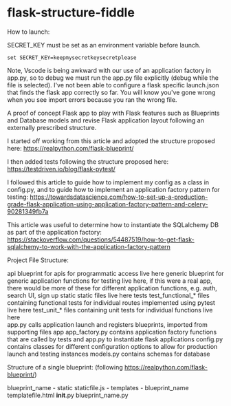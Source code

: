 # flask-structure-fiddle

How to launch:

SECRET_KEY must be set as an environment variable before launch.

    set SECRET_KEY=keepmysecretkeysecretplease

Note, Vscode is being awkward with our use of an application factory in app.py, so to debug we must run the app.py file explicitly (debug while the file is selected). I've not been able to configure a flask specific launch.json that finds the flask app correctly so far. You will know you've gone wrong when you see import errors because you ran the wrong file.


A proof of concept Flask app to play with Flask features such as Blueprints and Database models and revise Flask application layout following an externally prescribed structure.

I started off working from this article and adopted the structure proposed here:
https://realpython.com/flask-blueprint/

I then added tests following the structure proposed here:
https://testdriven.io/blog/flask-pytest/

I followed this article to guide how to implement my config as a class in config.py, and to guide how to implement an application factory pattern for testing:
https://towardsdatascience.com/how-to-set-up-a-production-grade-flask-application-using-application-factory-pattern-and-celery-90281349fb7a

This article was useful to determine how to instantiate the SQLalchemy DB as part of the application factory:
https://stackoverflow.com/questions/54487519/how-to-get-flask-sqlalchemy-to-work-with-the-application-factory-pattern

Project File Structure:

api
    blueprint for apis for programmatic access live here
generic
    blueprint for generic application functions for testing live here, if this were a real app, there would be more of these for different application functions, e.g. auth, search UI, sign up
static
    static files live here
tests
    test_functional_* files containing functional tests for individual routes implemented using pytest live here
    test_unit_* files containing unit tests for individual functions live here  
app.py
    calls application launch and registers blueprints, imported from supporting files
app
    app_factory.py
        contains application factory functions that are called by tests and app.py to instantiate flask applications
    config.py
        contains classes for different configuration options to allow for production launch and testing instances
    models.py
        contains schemas for database


Structure of a single blueprint: (following https://realpython.com/flask-blueprint/)

blueprint_name
    - static
        staticfile.js
    - templates
        - blueprint_name
            templatefile.html
    __init__.py
    blueprint_name.py
